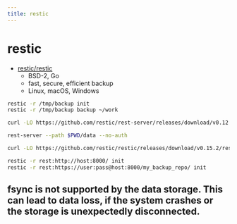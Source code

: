```yaml
---
title: restic
---
```


# restic

- [restic/restic](https://github.com/restic/restic)
  - BSD-2, Go
  - fast, secure, efficient backup
  - Linux, macOS, Windows

```bash
restic -r /tmp/backup init
restic -r /tmp/backup backup ~/work

curl -LO https://github.com/restic/rest-server/releases/download/v0.12.0/rest-server_0.12.0_linux_amd64.tar.gz

rest-server --path $PWD/data --no-auth

curl -LO https://github.com/restic/restic/releases/download/v0.15.2/restic_0.15.2_linux_amd64.bz2

restic -r rest:http://host:8000/ init
restic -r rest:https://user:pass@host:8000/my_backup_repo/ init
```

## fsync is not supported by the data storage. This can lead to data loss, if the system crashes or the storage is unexpectedly disconnected.
